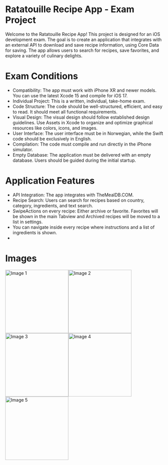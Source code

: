 # Ratatouille Recipe App - Exam Project

Welcome to the Ratatouille Recipe App! This project is designed for an iOS development exam. The goal is to create an application that integrates with an external API to download and save recipe information, using Core Data for saving. The app allows users to search for recipes, save favorites, and explore a variety of culinary delights.

# Exam Conditions

* Compatibility: The app must work with iPhone XR and newer models. You can use the latest Xcode 15 and compile for iOS 17.
* Individual Project: This is a written, individual, take-home exam.
* Code Structure: The code should be well-structured, efficient, and easy to read. It should meet all functional requirements.
* Visual Design: The visual design should follow established design guidelines. Use Assets in Xcode to organize and optimize graphical resources like colors, icons, and images.
* User Interface: The user interface must be in Norwegian, while the Swift code should be exclusively in English.
* Compilation: The code must compile and run directly in the iPhone simulator.
* Empty Database: The application must be delivered with an empty database. Users should be guided during the initial startup.

# Application Features

* API Integration: The app integrates with TheMealDB.COM.
* Recipe Search: Users can search for recipes based on country, category, ingredients, and text search.
* SwipeActions on every recipe: Either archive or favorite. Favorites will be shown in the main Tabview and Archived recipes will be moved to a list in settings.
* You can navigate inside every recipe where instructions and a list of ingredients is shown.
* 

# Images

<div style="display: flex; flex-wrap: wrap;">
  <img src="https://github.com/bennaro/Ratatouille/assets/94905053/9786e185-060e-4a70-8134-673b5643a751" width="200" alt="Image 1">
  <img src="https://github.com/bennaro/Ratatouille/assets/94905053/23f3b186-49b6-4bb4-a495-6a158be07016" width="200" alt="Image 2">
  <img src="https://github.com/bennaro/Ratatouille/assets/94905053/55582ae4-eb42-4fd1-8a54-f9246df2943f" width="200" alt="Image 3">
  <img src="https://github.com/bennaro/Ratatouille/assets/94905053/ab80939c-290d-4c48-b0a0-b12eb7865233" width="200" alt="Image 4">
  <img src="https://github.com/bennaro/Ratatouille/assets/94905053/cab058e2-cd2e-4d5f-b99b-8f2aa169dfaf" width="200" alt="Image 5">
</div>

